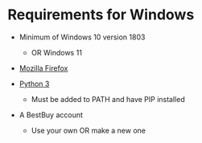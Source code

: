 # Requirements for Windows

* Minimum of Windows 10 version 1803
    * OR Windows 11

* [Mozilla Firefox](https://www.mozilla.org/en-US/firefox/new/)

* [Python 3](https://www.python.org/downloads/windows/)
    * Must be added to PATH and have PIP installed

* A BestBuy account
    * Use your own OR make a new one